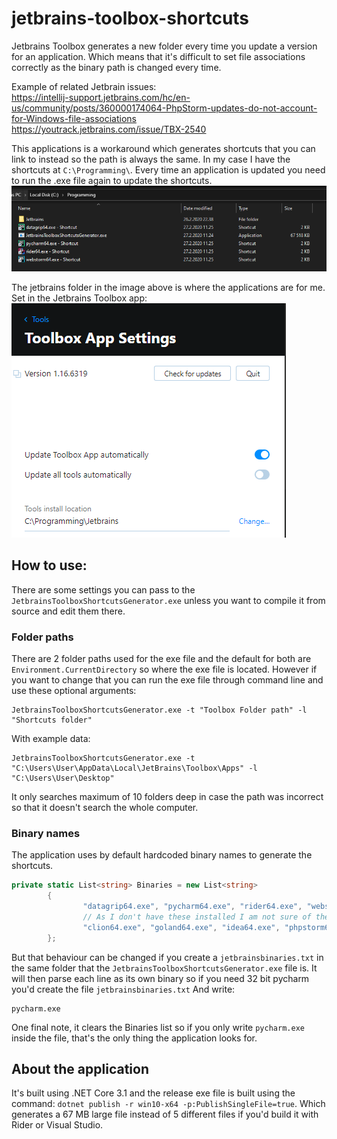 # jetbrains-toolbox-shortcuts
Jetbrains Toolbox generates a new folder every time you update a version for an application. 
Which means that it's difficult to set file associations correctly as the binary path is changed every time.

Example of related Jetbrain issues:  
https://intellij-support.jetbrains.com/hc/en-us/community/posts/360000174064-PhpStorm-updates-do-not-account-for-Windows-file-associations  
https://youtrack.jetbrains.com/issue/TBX-2540

This applications is a workaround which generates shortcuts that you can link to instead so the path is always the same.
In my case I have the shortcuts at `C:\Programming\`.
Every time an application is updated you need to run the .exe file again to update the shortcuts.
![example](example.png)

The jetbrains folder in the image above is where the applications are for me.
Set in the Jetbrains Toolbox app:  
![jetbrains toolbox settings](toolboxsettings.png)

## How to use:
There are some settings you can pass to the `JetbrainsToolboxShortcutsGenerator.exe` unless you want to compile it from source and edit them there.

### Folder paths
There are 2 folder paths used for the exe file and the default for both are `Environment.CurrentDirectory` so where the exe file is located.
However if you want to change that you can run the exe file through command line and use these optional arguments:
```
JetbrainsToolboxShortcutsGenerator.exe -t "Toolbox Folder path" -l "Shortcuts folder"
```
With example data:
```
JetbrainsToolboxShortcutsGenerator.exe -t "C:\Users\User\AppData\Local\JetBrains\Toolbox\Apps" -l "C:\Users\User\Desktop"
```

It only searches maximum of 10 folders deep in case the path was incorrect so that it doesn't search the whole computer.

### Binary names
The application uses by default hardcoded binary names to generate the shortcuts.
```cs
private static List<string> Binaries = new List<string>
		{
				"datagrip64.exe", "pycharm64.exe", "rider64.exe", "webstorm64.exe", 
				// As I don't have these installed I am not sure of the binary paths:
				"clion64.exe", "goland64.exe", "idea64.exe", "phpstorm64.exe", "rubymine64.exe", 
		};
```
But that behaviour can be changed if you create a `jetbrainsbinaries.txt` in the same folder that the `JetbrainsToolboxShortcutsGenerator.exe` file is.
It will then parse each line as its own binary so if you need 32 bit pycharm you'd create the file `jetbrainsbinaries.txt` 
And write:
```
pycharm.exe
```

One final note, it clears the Binaries list so if you only write `pycharm.exe` inside the file, that's the only thing the application looks for.

## About the application
It's built using .NET Core 3.1 and the release exe file is built using the command:
`dotnet publish -r win10-x64 -p:PublishSingleFile=true`.
Which generates a 67 MB large file instead of 5 different files if you'd build it with Rider or Visual Studio.
